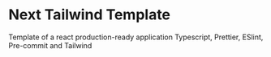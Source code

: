 # Next Tailwind Template

Template of a react production-ready application Typescript, Prettier, ESlint, Pre-commit and Tailwind
